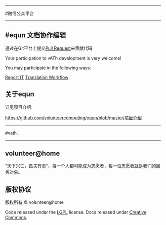 
------

#微信公众平台


------

#equn 文档协作编辑
------

通过在Git平台上提交[Pull Request](https://gitcafe.com/volunteerAThome/volunteerAThome/blob/Develop/doc/internals/pullrequest.md)来贡献代码

Your participation to vATh development is very welcome!

You may participate in the following ways:

[Report IT](https://gitcafe.com/volunteerAThome/volunteerAThome/blob/Develop/doc/internals/report-an-issueortickets.md)
[Translation Workflow](https://gitcafe.com/volunteerAThome/volunteerAThome/blob/Develop/doc/internals/translation-workflow.md)

关于equn
------

详见项目介绍:

https://github.com/volunteercomputing/equn/blob/master/项目介绍

---

#vath：

---

volunteer@home
------
“天下兴亡，匹夫有责”，每一个人都可能成为志愿者，每一位志愿者就是我们的服务对象。

版权协议
------
版权所有 © volunteer@home

Code released under the [LGPL](https://gitcafe.com/volunteerAThome/volunteerAThome/blob/Develop/COPYING.LESSER) license. Docs released under [Creative Commons](https://gitcafe.com/volunteerAThome/volunteerAThome/blob/Develop/LICENSE).
